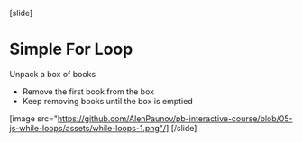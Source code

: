 [slide]
# Simple For Loop
Unpack a box of books

* Remove the first book from the box
* Keep removing books until the box is emptied

[image src="https://github.com/AlenPaunov/pb-interactive-course/blob/05-js-while-loops/assets/while-loops-1.png"/]
[/slide]